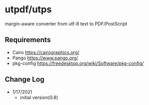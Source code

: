 # utpdf/utps
margin-aware converter from utf-8 text to PDF/PostScript

## Requirements
* Cairo
    https://cairographics.org/
* Pango
    https://www.pango.org/
* pkg-config
    https://freedesktop.org/wiki/Software/pkg-config/

## Change Log
* 1/17/2021
  * initial version(0.8)
  
